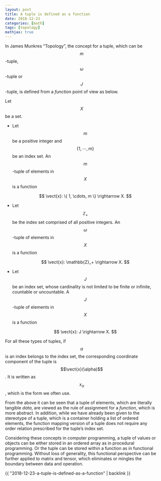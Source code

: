 ```yaml
---
layout: post
title: A tuple is defined as a function
date: 2018-12-23
categories: [math]
tags: [topology]
mathjax: true
---
```


In James Munkres “Topology”, the concept for a tuple, which can be $$m$$-tuple, $$\omega$$-tuple or $$J$$-tuple, is defined from a *function* point of view as below.

Let $$X$$ be a set.
* Let $$m$$ be a positive integer and $$\{ 1, \cdots, m \}$$ be an index set. An $$m$$-tuple of elements in $$X$$ is a function


   $$
  \vect{x}: \{ 1, \cdots, m \} \rightarrow X.
  $$ 

* Let $$\mathbb{Z}_+$$ be the index set comprised of all positive integers. An $$\omega$$-tuple of elements in $$X$$ is a function


   $$
  \vect{x}: \mathbb{Z}_+ \rightarrow X.
  $$ 

* Let $$J$$ be an index set, whose cardinality is not limited to be finite or infinite, countable or uncountable. A $$J$$-tuple of elements in $$X$$ is a function


   $$
  \vect{x}: J \rightarrow X.
  $$ 

  
For all these types of tuples, if $$\alpha$$ is an index belongs to the index set, the corresponding coordinate component of the tuple is $$\vect{x}(\alpha)$$. It is written as $$x_{\alpha}$$, which is the form we often use.

From the above it can be seen that a tuple of elements, which are literally tangible *data*, are viewed as the rule of assignment for a *function*, which is more abstract. In addition, while we have already been given to the stereotype of a tuple, which is a container holding a list of ordered elements, the function mapping version of a tuple does not require any order relation prescribed for the tuple’s index set. 

Considering these concepts in computer programming, a tuple of values or objects can be either stored in an ordered array as in procedural programming. Or the tuple can be stored within a function as in functional programming. Without loss of generality, this functional perspective can be further applied to matrix and tensor, which eliminates or mingles the boundary between data and operation.

{{ "2018-12-23-a-tuple-is-defined-as-a-function" | backlink }}
